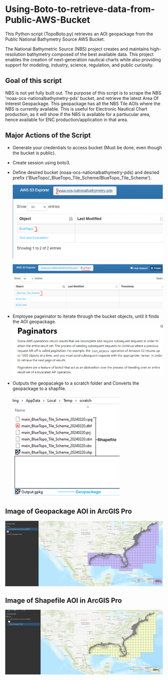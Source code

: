 # Using-Boto-to-retrieve-data-from-Public-AWS-Bucket
This Python script (TopoBoto.py) retrieves an AOI geopackage from the Public National Bathymetry Source AWS Bucket.

The National Bathymetric Source (NBS) project creates and maintains high-resolution bathymetry composed of the best available data. This project enables the creation of next-generation nautical charts while also providing support for modeling, industry, science, regulation, and public curiosity.

## Goal of this script
NBS is not yet fully built out. The purpose of this script is to scrape the NBS 'noaa-ocs-nationalbathymetry-pds' bucket, and retrieve the latest Area Of Interest Geopackage. This geopackage has all the NBS Tile AOIs where the NBS is currently available. This is useful for Electronic Nautical Chart production, as it will show if the NBS is available for a partiucular area, hence available for ENC production/application in that area.  

## Major Actions of the Script
- Generate your credentials to access bucket (Must be done, even though the bucket is public).
- Create session using boto3.

- Define desired bucket (noaa-ocs-nationalbathymetry-pds) and desried prefix ('BlueTopo/_BlueTopo_Tile_Scheme/BlueTopo_Tile_Scheme').
  
  ![AWSBucket](ReadMe_imgs/AWSBucketAndPrefix.PNG)
  
  ![AWSPrefix](ReadMe_imgs/Prefix.PNG) 

-  Employee pageinator to iterate through the bucket objects, until it finds the AOI geopackage.
  ![Pageinator](ReadMe_imgs/Pageinator.PNG)

- Outputs the geopacakge to a scratch folder and Converts the geopackage to a shapfile.

  ![ShapefileAndGeopackage](ReadMe_imgs/ShapfileAndGeopackage.PNG)

## Image of Geopackage AOI in ArcGIS Pro
![Geopackage](ReadMe_imgs/geopackageAOI.PNG)


## Image of Shapefile AOI in ArcGIS Pro
![ShapefileAOI](ReadMe_imgs/ShapfileAOI.PNG)
